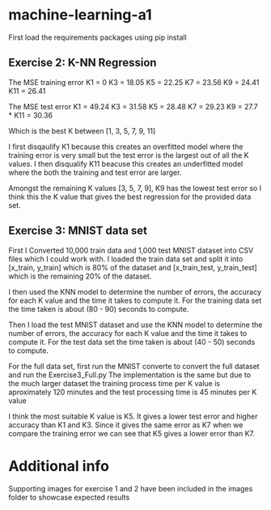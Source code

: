 # machine-learning-a1

First load the requirements packages using pip install


## Exercise 2: K-NN Regression
The MSE training error
K1 = 0
K3 = 18.05
K5 = 22.25
K7 = 23.56
K9 = 24.41
K11 = 26.41

The MSE test error
K1 = 49.24
K3 = 31.58
K5 = 28.48
K7 = 29.23
K9 = 27.7 *
K11 = 30.36

Which is the best K between [1, 3, 5, 7, 9, 11]

I first disqaulify K1 because this creates an overfitted model where the training error is very small but the test error is the largest out of all the K values. I then disqualify K11 beacuse this creates an underfitted model where the both the training and test error are larger.

Amongst the remaining K values [3, 5, 7, 9], K9 has the lowest test error so I think this the K value that gives the best regression for the provided data set.


## Exercise 3: MNIST data set
First I Converted 10,000 train data and 1,000 test MNIST dataset into CSV files which I could work with. I loaded the train data set and split it into [x_train, y_train] which is 80% of the dataset and [x_train_test, y_train_test] which is the remaining 20% of the dataset.

I then used the KNN model to determine the number of errors, the accuracy for each K value and the time it takes to compute it. For the training data set the time taken is about (80 - 90) seconds to compute.

Then I load the test MNIST dataset and use the KNN model to determine the number of errors, the accuracy for each K value and the time it takes to compute it. For the test data set the time taken is about (40 - 50) seconds to compute.

For the full data set, first run the MNIST converte to convert the full dataset and run the Exercise3_Full.py The implementation is the same but due to the much larger dataset the training process time per K value is aproximately 120 minutes and the test processing time is 45 minutes per K value

I think the most suitable K value is K5. It gives a lower test error and higher accuracy than K1 and K3. Since it gives the same error as K7 when we compare the training error we can see that K5 gives a lower error than K7.

# Additional info
Supporting images for exercise 1 and 2 have been included in the images folder to showcase expected results
